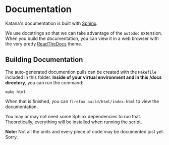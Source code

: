 Documentation
============

Katana's documentation is built with [Sphinx](http://www.sphinx-doc.org/).

We use docstrings so that we can take advantage of the `autodoc` extension. When you build the documentation, you can view it in a web browser with the very pretty [ReadTheDocs](https://readthedocs.org/) theme.

Building Documentation
----------------------

The auto-generated documention pulls can be created with the `Makefile` included in this folder. 
**Inside of your virtual environment and in this /docs directory**, you can run the command:

```
make html
```

When that is finished, you can `firefox build/html/index.html` to view the documentation.

You may or may not need some Sphinx dependencies to run that. Theoretically, everything will be installed when running the script.

**Note:** Not all the units and every piece of code may be documented just yet. Sorry. 